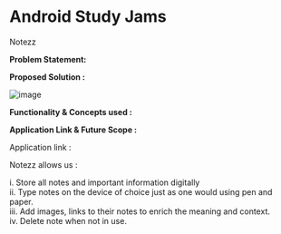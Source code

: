 # Android Study Jams
Notezz

**Problem Statement:**






**Proposed Solution :**





![image](https://user-images.githubusercontent.com/83875053/148693485-99d70ad6-f40a-4716-a47d-3ce35ef6f80b.png)


**Functionality & Concepts used :**





**Application Link & Future Scope :**

Application link :



Notezz allows us :

i. Store all notes and important information digitally</br>
ii. Type notes on the device of choice just as one would using pen and paper.</br>
iii. Add images, links to their notes to enrich the meaning and context. </br>
iv. Delete note when not in use.</br>



